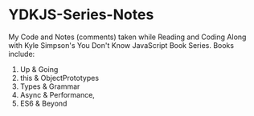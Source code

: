 # YDKJS-Series-Notes
My Code and Notes (comments) taken while Reading and Coding Along with Kyle Simpson's You Don't Know JavaScript Book Series.
Books include:
1. Up & Going 
2. this & ObjectPrototypes
3. Types & Grammar
4. Async & Performance,
5. ES6 & Beyond
